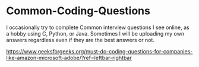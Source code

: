 # Common-Coding-Questions

I occasionally try to complete Common interview questions I see online, as a hobby using C, Python, or Java.
Sometimes I will be uploading my own answers regardless even if they are the best answers or not.

https://www.geeksforgeeks.org/must-do-coding-questions-for-companies-like-amazon-microsoft-adobe/?ref=leftbar-rightbar
